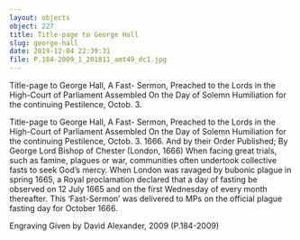 ```yaml
---
layout: objects
object: 227
title: Title-page to George Hall
slug: george-hall
date: 2019-12-04 22:39:31
file: P.184-2009_1_201811_amt49_dc1.jpg
---
```

Title-page to George Hall, A Fast- Sermon, Preached to the Lords in the High-Court of Parliament Assembled On the Day of Solemn Humiliation for the continuing Pestilence, Octob. 3.

Title-page to George Hall, A Fast- Sermon, Preached to the Lords in the High-Court of Parliament Assembled On the Day of Solemn Humiliation for the continuing Pestilence, Octob. 3.  1666. And by their Order Published;  By George Lord Bishop of Chester  (London, 1666)  When facing great trials, such as famine, plagues or war, communities often undertook collective fasts to seek God’s mercy.  When London was ravaged by bubonic plague in spring 1665, a Royal proclamation declared that a day of fasting be observed on 12 July 1665 and on the first Wednesday of every month thereafter. This ‘Fast-Sermon’ was delivered to MPs on the official plague fasting day for October 1666.  

Engraving  Given by David Alexander, 2009 (P.184-2009)
